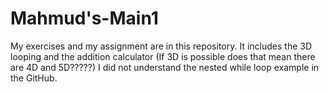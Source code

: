 # Mahmud's-Main1
 My exercises and my assignment are in this repository.
It includes the 3D looping and the addition calculator
 (If 3D is possible does that mean there are 4D and 5D?????)
 I did not understand the nested while loop example in the GitHub. 